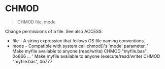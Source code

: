 # CHMOD

> CHMOD file, mode

Change permissions of a file. See also ACCESS.


* file - A string expression that follows OS file naming conventions.
* mode - Compatible with system call chmod()'s 'mode' parameter.
' Make myfile available to anyone (read/write)
CHMOD "myfile.bas", 0o666
...
' Make myfile available to anyone (execute/read/write)
CHMOD "myfile.bas", 0o777

